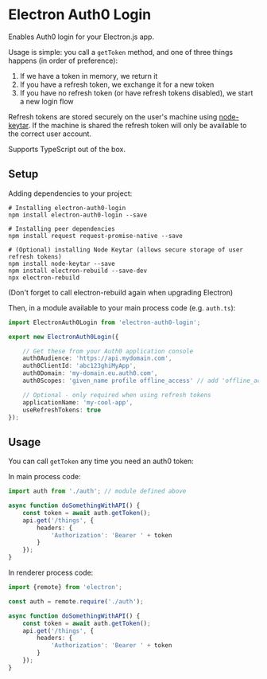 # Electron Auth0 Login

Enables Auth0 login for your Electron.js app.

Usage is simple: you call a `getToken` method, and one of three things happens (in order of preference):

1. If we have a token in memory, we return it
2. If you have a refresh token, we exchange it for a new token
3. If you have no refresh token (or have refresh tokens disabled), we start a new login flow

Refresh tokens are stored securely on the user's machine using [node-keytar](https://github.com/atom/node-keytar). If the machine is shared the refresh token will only be available to the correct user account.

Supports TypeScript out of the box.

## Setup

Adding dependencies to your project:

```
# Installing electron-auth0-login
npm install electron-auth0-login --save

# Installing peer dependencies
npm install request request-promise-native --save

# (Optional) installing Node Keytar (allows secure storage of user refresh tokens)
npm install node-keytar --save
npm install electron-rebuild --save-dev
npx electron-rebuild
```

(Don't forget to call electron-rebuild again when upgrading Electron)

Then, in a module available to your main process code (e.g. `auth.ts`):

```typescript
import ElectronAuth0Login from 'electron-auth0-login';

export new ElectronAuth0Login({

    // Get these from your Auth0 application console
    auth0Audience: 'https://api.mydomain.com',
    auth0ClientId: 'abc123ghiMyApp',
    auth0Domain: 'my-domain.eu.auth0.com',
    auth0Scopes: 'given_name profile offline_access' // add 'offline_access' for refresh tokens

    // Optional - only required when using refresh tokens
    applicationName: 'my-cool-app',
    useRefreshTokens: true
});

```

## Usage

You can call `getToken` any time you need an auth0 token:

In main process code:

```typescript
import auth from './auth'; // module defined above

async function doSomethingWithAPI() {
    const token = await auth.getToken();
    api.get('/things', {
        headers: {
            'Authorization': 'Bearer ' + token
        }
    });
}
```

In renderer process code:

```typescript
import {remote} from 'electron';

const auth = remote.require('./auth');

async function doSomethingWithAPI() {
    const token = await auth.getToken();
    api.get('/things', {
        headers: {
            'Authorization': 'Bearer ' + token
        }
    });
}
```